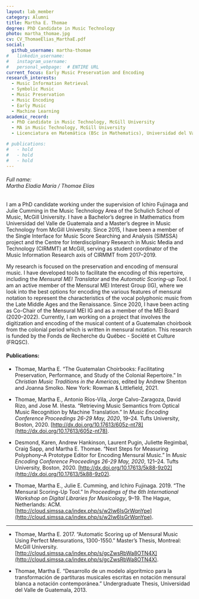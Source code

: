 ```yaml
---
layout: lab_member
category: Alumni
title: Martha E. Thomae
degree: PhD Candidate in Music Technology
photo: martha_thomae.jpg
cv: CV_ThomaeElias_MarthaE.pdf
social:
  github_username: martha-thomae
#   linkedin_username:
#   instagram_username:
#   personal_webpage:  # ENTIRE URL
current_focus: Early Music Preservation and Encoding
research_interests:
  - Music Information Retrieval
  - Symbolic Music
  - Music Preservation
  - Music Encoding
  - Early Music
  - Machine Learning
academic_record:
  - PhD candidate in Music Technology, McGill University
  - MA in Music Technology, McGill University
  - Licenciatura en Matemática (BSc in Mathematics), Universidad del Valle de Guatemala

# publications:
#   - hold
#   - hold
#   - hold
---
```


<h6>Full name: <br>Martha Eladia María / Thomae Elías</h6>
<!-- FILL IN BIO HERE -->

I am a PhD candidate working under the supervision of Ichiro Fujinaga and Julie Cumming in the Music Technology Area of the Schulich School of Music, McGill University. I have a Bachelor’s degree in Mathematics from Universidad del Valle de Guatemala and a Master’s degree in Music Technology from McGill University. Since 2015, I have been a member of the Single Interface for Music Score Searching and Analysis (SIMSSA) project and the Centre for Interdisciplinary Research in Music Media and Technology (CIRMMT) at McGill, serving as student coordinator of the Music Information Research axis of CIRMMT from 2017–2019.

My research is focused on the preservation and encoding of mensural music. I have developed tools to facilitate the encoding of this repertoire, including the <i>Mensural MEI Translator</i> and the <i>Automatic Scoring-up Tool</i>. I am an active member of the Mensural MEI Interest Group (IG), where we look into the best options for encoding the various features of mensural notation to represent the characteristics of the vocal polyphonic music from the Late Middle Ages and the Renaissance. Since 2020, I have been acting as Co-Chair of the Mensural MEI IG and as a member of the MEI Board (2020–2022). Currently, I am working on a project that involves the digitization and encoding of the musical content of a Guatemalan choirbook from the colonial period which is written in mensural notation. This research is funded by the Fonds de Recherche du Québec - Société et Culture (FRQSC).

<h4>Publications:</h4>

- Thomae, Martha E. “The Guatemalan Choirbooks: Facilitating Preservation, Performance, and Study of the Colonial Repertoire.” In _Christian Music Traditions in the Americas_, edited by Andrew Shenton and Joanna Smolko. New York: Rowman & Littlefield, 2021.

- Thomae, Martha E., Antonio Ríos-Vila, Jorge Calvo-Zaragoza, David Rizo, and Jose M. Iñesta. “Retrieving Music Semantics from Optical Music Recognition by Machine Translation.” In _Music Encoding Conference Proceedings 26-29 May, 2020_, 19–24. Tufts University, Boston, 2020. [http://dx.doi.org/10.17613/605z-nt78](http://dx.doi.org/10.17613/605z-nt78).

- Desmond, Karen, Andrew Hankinson, Laurent Pugin, Juliette Regimbal, Craig Sapp, and Martha E. Thomae. “Next Steps for Measuring Polyphony–A Prototype Editor for Encoding Mensural Music.” In _Music Encoding Conference Proceedings 26-29 May, 2020_, 121–24. Tufts University, Boston, 2020. [http://dx.doi.org/10.17613/5k88-9z02](http://dx.doi.org/10.17613/5k88-9z02).

- Thomae, Martha E., Julie E. Cumming, and Ichiro Fujinaga. 2019. “The Mensural Scoring-Up Tool.” In _Proceedings of the 6th International Workshop on Digital Libraries for Musicology_, 9–19. The Hague, Netherlands: ACM. [http://cloud.simssa.ca/index.php/s/w2Iw6IsGrWqnYpe](http://cloud.simssa.ca/index.php/s/w2Iw6IsGrWqnYpe).

- - -

- Thomae, Martha E. 2017. “Automatic Scoring up of Mensural Music Using Perfect Mensurations, 1300-1550.” Master’s Thesis, Montreal: McGill University. [http://cloud.simssa.ca/index.php/s/gcZwsRbWa8OTN4X](http://cloud.simssa.ca/index.php/s/gcZwsRbWa8OTN4X).

- Thomae, Martha E. “Desarrollo de un modelo algorítmico para la transformación de partituras musicales escritas en notación mensural blanca a notación contemporánea.” Undergraduate Thesis, Universidad del Valle de Guatemala, 2013.
